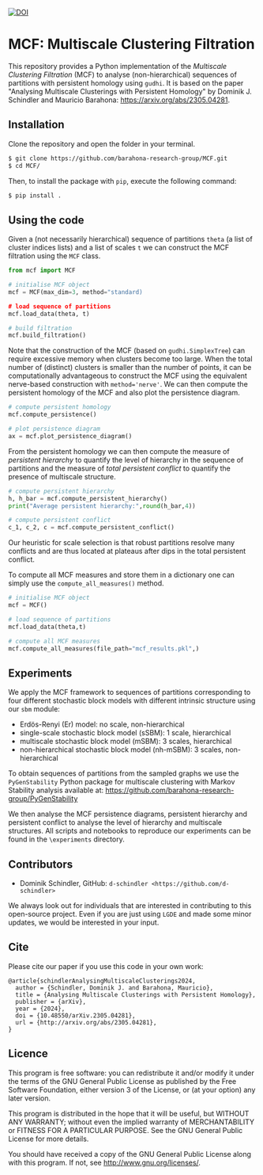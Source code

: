 [![DOI](https://zenodo.org/badge/486166159.svg)](https://zenodo.org/doi/10.5281/zenodo.12665882)

# MCF: Multiscale Clustering Filtration

This repository provides a Python implementation of the *Multiscale Clustering Filtration* (MCF) to analyse (non-hierarchical) sequences of partitions with persistent homology using `gudhi`. It is based on the paper "Analysing Multiscale Clusterings with Persistent Homology" by Dominik J. Schindler and Mauricio Barahona: https://arxiv.org/abs/2305.04281.


## Installation
Clone the repository and open the folder in your terminal. 

```bash
$ git clone https://github.com/barahona-research-group/MCF.git
$ cd MCF/
```

Then, to install the package with ``pip``, execute the following command:

```bash
$ pip install .
```

## Using the code

Given a (not necessarily hierarchical) sequence of partitions `theta` (a list of cluster indices lists) and a list of scales `t` we can construct the MCF filtration using the `MCF` class.

```Python
from mcf import MCF

# initialise MCF object
mcf = MCF(max_dim=3, method="standard)

# load sequence of partitions
mcf.load_data(theta, t)

# build filtration
mcf.build_filtration()
```

Note that the construction of the MCF (based on `gudhi.SimplexTree`) can require excessive memory when clusters become too large. When the total number of (distinct) clusters is smaller than the number of points, it can be computationally advantageous to construct the MCF using the equivalent nerve-based construction with `method='nerve'`. We can then compute the persistent homology of the MCF and also plot the persistence diagram.

```Python
# compute persistent homology
mcf.compute_persistence()

# plot persistence diagram
ax = mcf.plot_persistence_diagram()
```

From the persistent homology we can then compute the measure of *persistent hierarchy* to quantify the level of hierarchy in the sequence of partitions and the measure of *total persistent conflict* to quantify the presence of multiscale structure. 

```Python
# compute persistent hierarchy
h, h_bar = mcf.compute_persistent_hierarchy()
print("Average persistent hierarchy:",round(h_bar,4))

# compute persistent conflict
c_1, c_2, c = mcf.compute_persistent_conflict()
```

Our heuristic for scale selection is that robust partitions resolve many conflicts and are thus located at plateaus after dips in the total persistent conflict.

To compute all MCF measures and store them in a dictionary one can simply use the `compute_all_measures()` method.

```Python
# initialise MCF object
mcf = MCF()

# load sequence of partitions
mcf.load_data(theta,t)

# compute all MCF measures
mcf.compute_all_measures(file_path="mcf_results.pkl",)
```


## Experiments

We apply the MCF framework to sequences of partitions corresponding to four different stochastic block models with different intrinsic structure using our `sbm` module:

- Erdös-Renyi (Er) model: no scale, non-hierarchical
- single-scale stochastic block model (sSBM): 1 scale, hierarchical
- multiscale stochastic block model (mSBM): 3 scales, hierarchical
- non-hierarchical stochastic block model (nh-mSBM): 3 scales, non-hierarchical

To obtain sequences of partitions from the sampled graphs we use the `PyGenStability` Python package for multiscale clustering with Markov Stability analysis available at: https://github.com/barahona-research-group/PyGenStability

We then analyse the MCF persistence diagrams, persistent hierarchy and persistent conflict to analyse the level of hierarchy and multiscale structures. All scripts and notebooks to reproduce our experiments can be found in the `\experiments` directory.

## Contributors

- Dominik Schindler, GitHub: `d-schindler <https://github.com/d-schindler>`

We always look out for individuals that are interested in contributing to this open-source project. Even if you are just using `LGDE` and made some minor updates, we would be interested in your input.

## Cite

Please cite our paper if you use this code in your own work:

```
@article{schindlerAnalysingMultiscaleClusterings2024,
  author = {Schindler, Dominik J. and Barahona, Mauricio},
  title = {Analysing Multiscale Clusterings with Persistent Homology},
  publisher = {arXiv},
  year = {2024},
  doi = {10.48550/arXiv.2305.04281},
  url = {http://arxiv.org/abs/2305.04281},
}
```

## Licence

This program is free software: you can redistribute it and/or modify it under the terms of the GNU General Public License as published by the Free Software Foundation, either version 3 of the License, or (at your option) any later version.

This program is distributed in the hope that it will be useful, but WITHOUT ANY WARRANTY; without even the implied warranty of MERCHANTABILITY or FITNESS FOR A PARTICULAR PURPOSE. See the GNU General Public License for more details.

You should have received a copy of the GNU General Public License along with this program. If not, see http://www.gnu.org/licenses/.

